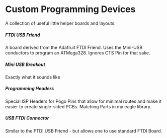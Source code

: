 # Custom Programming Devices

A collection of useful little helper boards and layouts.

##### FTDI USB Friend
A board derived from the Adafruit FTDI Friend. Uses the Mini-USB conductors to program an ATMega328. Ignores CTS Pin for that sake.

##### Mini USB Breakout
Exactly what it sounds like

##### Programming Headers
Special ISP Headers for Pogo Pins that allow for minimal routes and make it easier to create single-sided PCBs.
Matching Parts in my eagle library.

##### USB FTDI Connector
Similar to the FTDI USB Friend - but allows one to use standard FTDI Board.



